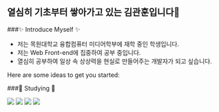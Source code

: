 ## 열심히 기초부터 쌓아가고 있는 김관훈입니다👋


###✨ Introduce Myself ✨
- 저는 목원대학교 융합컴퓨터 미디어학부에 재학 중인 학생입니다.
- 저는 Web Front-end에 집중하여 공부 중입니다.
- 열심히 공부하여 일상 속 상상력을 현실로 만들어주는 개발자가 되고 싶습니다.

Here are some ideas to get you started:

###🔭 Studying 🔭

  <img src="https://img.shields.io/badge/HTML5-E34F26?style=flat-square&logo=HTML5&logoColor=white"/></a> 
  <img src="https://img.shields.io/badge/CSS-1572B6?style=flat-square&logo=CSS3&logoColor=white"/></a> 
  <img src="https://img.shields.io/badge/JavaScript-FFD700?style=flat-square&logo=JavaScript&logoColor=white"/></a>
  <img src="https://img.shields.io/badge/React-87CEFA?style=flat-square&logo=React&logoColor=white"/></a><br>


<!--
- 🔭 I’m currently working on ...
- 🌱 I’m currently learning ...
- 👯 I’m looking to collaborate on ...
- 🤔 I’m looking for help with ...
- 💬 Ask me about ...
- 📫 How to reach me: ...
- 😄 Pronouns: ...
- ⚡ Fun fact: ...
-->
